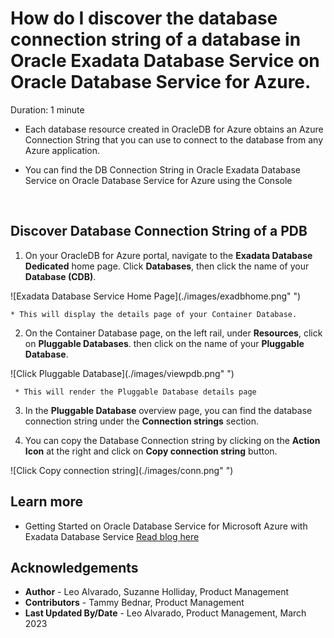 # How do I discover the database connection string of a database in Oracle Exadata Database Service on Oracle Database Service for Azure.
Duration: 1 minute

* Each database resource created in OracleDB for Azure obtains an Azure Connection String that you can use to connect to the database from any Azure application.

* You can find the DB Connection String in Oracle Exadata Database Service on Oracle Database Service for Azure using the Console

 
## Discover Database Connection String of a PDB

1. On your OracleDB for Azure portal, navigate to the **Exadata Database Dedicated** home page. Click **Databases**, then click the name of your **Database (CDB)**.

  ![Exadata Database Service Home Page](./images/exadbhome.png" ")

    * This will display the details page of your Container Database.


2. On the Container Database page, on the left rail, under **Resources**, click on **Pluggable Databases**. then click on the name of your **Pluggable Database**.

  ![Click Pluggable Database](./images/viewpdb.png" ")


     * This will render the Pluggable Database details page

3. In the **Pluggable Database** overview page, you can find the database connection string under the **Connection strings** section.


4. You can copy the Database Connection string by clicking on the **Action Icon** at the right and click on **Copy connection string** button.

  ![Click Copy connection string](./images/conn.png" ")

## Learn more

* Getting Started on Oracle Database Service for Microsoft Azure with Exadata Database Service  [Read blog here](https://blogs.oracle.com/database/post/getting-started-on-odsa-with-exadata-database-service)


## Acknowledgements
* **Author** - Leo Alvarado, Suzanne Holliday, Product Management
* **Contributors** -  Tammy Bednar, Product Management
* **Last Updated By/Date** - Leo Alvarado, Product Management, March 2023
